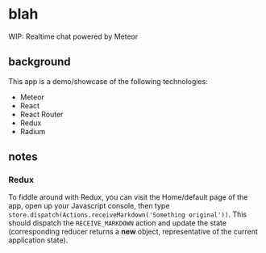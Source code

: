 # blah

WIP: Realtime chat powered by Meteor

## background

This app is a demo/showcase of the following technologies:
  - Meteor
  - React
  - React Router
  - Redux
  - Radium

## notes

### Redux

To fiddle around with Redux, you can visit the Home/default page of the app, open up your Javascript console, then type `store.dispatch(Actions.receiveMarkdown('Something original'))`. This should dispatch the `RECEIVE_MARKDOWN` action and update the state (corresponding reducer returns a **new** object, representative of the current application state).

